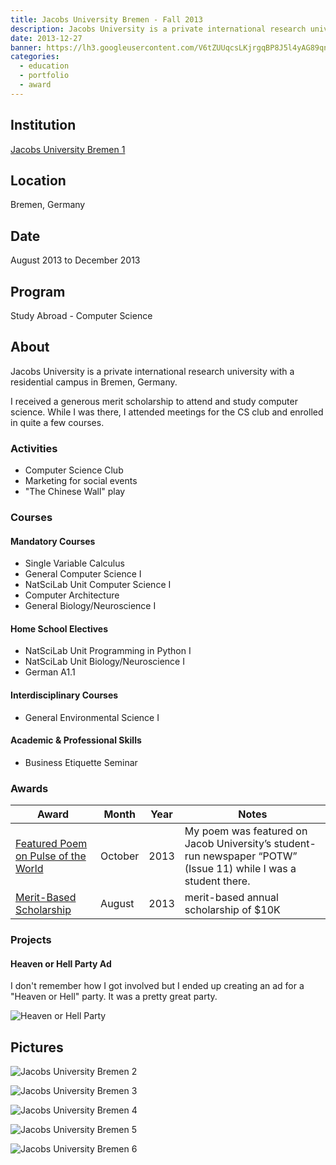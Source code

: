 ```yaml
---
title: Jacobs University Bremen - Fall 2013
description: Jacobs University is a private international research university with a residential campus in Bremen, Germany.
date: 2013-12-27
banner: https://lh3.googleusercontent.com/V6tZUUqcsLKjrgqBP8J5l4yAG89qnVDnRFCZgK2Ufxj7Q1grDVu0bkO185JSJ5EQI2ORL1zvNHFjX4h8xSj9S43K8MCpx-ig9YL5vv8qE_vYi-7_L8WvvyNcd0ojKE28dsTp8nptTnqQE-REWrwyB04d_4nj2wtJOjH7epAxY9NTSMiq23rUtQHWbu7spEX7SbH9CQ_T8YqqZ4vaO9VVWhnqVN1-Ikyx7HXGDsuupHRzNAERlfE6GXivLGFMFNDIceebpwUifvLwtBYWiZt_KiOYoHzRMlTLyZogSjeEs7A2yGGrbqHIHOjRojMZgOImGLvTKk2vSbTQalt0kC2tz1YGVLErdnJFpHChGoA0GwCgHqGf9tAUBtQr2QPrV8kEbryzVawa_DNseC-f6FD1bkwQJKx4WFDPi4hphmNFy_wD6Xtd1YAbmtInX0oECCKlCGAaWteKFXMTn3o3IYOqRpZSH39ZdxVbB1VYOZpExhxmqjQd4OUFUBZKiLi5mPqk7UkChdtsbAiji2h-2ukJJHgzVpjpDO5anVYCLVPU9fSWWqkvZ1CFTc2Fvp4HwGjBisod4Ju4xyl8oz00Bq6wI_ysObwNSjv8l7ZQgCwu9DSCPYqyCRyr2_705lWvFryd=w600-h800-no
categories:
  - education
  - portfolio
  - award
---
```


## Institution

[Jacobs University Bremen 1](https://www.jacobs-university.de)

## Location

Bremen, Germany

## Date

August 2013 to December 2013

## Program

Study Abroad - Computer Science

## About

Jacobs University is a private international research university with a residential campus in Bremen, Germany.

I received a generous merit scholarship to attend and study computer science. While I was there, I attended meetings for the CS club and enrolled in quite a few courses.

### Activities

- Computer Science Club
- Marketing for social events
- "The Chinese Wall" play

### Courses

#### Mandatory Courses

- Single Variable Calculus
- General Computer Science I
- NatSciLab Unit Computer Science I
- Computer Architecture
- General Biology/Neuroscience I

#### Home School Electives

- NatSciLab Unit Programming in Python I
- NatSciLab Unit Biology/Neuroscience I
- German A1.1

#### Interdisciplinary Courses

- General Environmental Science I

#### Academic & Professional Skills

- Business Etiquette Seminar

### Awards

| Award                                                                                                  | Month   | Year | Notes                                                                                                              |
| ------------------------------------------------------------------------------------------------------ | ------- | ---- | ------------------------------------------------------------------------------------------------------------------ |
| [Featured Poem on Pulse of the World](https://scribd.com/document/174387876/POTW-Issue-30)             | October | 2013 | My poem was featured on Jacob University’s student-run newspaper “POTW” (Issue 11) while I was a student there. |
| [Merit-Based Scholarship](https://jacobs-university.de/study/undergraduate/fees-finances/scholarships) | August  | 2013 | merit-based annual scholarship of $10K                                                                             |

### Projects

#### Heaven or Hell Party Ad

I don't remember how I got involved but I ended up creating an ad for a "Heaven or Hell" party. It was a pretty great party.

![Heaven or Hell Party](https://i.imgur.com/2T1QEUQ.png)

## Pictures

![Jacobs University Bremen 2](https://lh3.googleusercontent.com/B-yczUbpF5LAsQZPCCKSmgV2j_bgo_1wXMZhrDM_puOl3NHF0KJNiyQlQ1lZxqdftgMozzmarIVXV3ofUbPNk2lwkhXTZgRFesnrTOXnUl_Edg0oIbN5kcn5p-1qO7FzD0HLf9tFZ1Qg19Nn2eWA36zYB67EWJQHg2qtrUc3CgRV3fNQemH5insGrw_d9sqgl8syaMw-2gDb_tBDahxNWPV7WTOBzV7KXhDxic0yJgSa_Z0RVkBumMobxfTGbjD7zCO-vW06gYlt5nOuJ9j1Q7cTp8TSxHNi7x1LsfEdgS9AbGDGSpMH0Pl4JfTuGQF3Gu8HoiQaKMRNEPzj8fU9FMkKGbdO8rMCHrSC0JBFwvBiOMLhZaj2IkJ7gpBMVTNt00pVHTKcgYc1q2y8efYkm7csRi9Sw6Kte6NVOKGlFSyGtbOZRYHAPQxVWzIYtju1lzev8qBfpW0RIG6nUUhC8aXywNFFUzdA2Fgo-W7KnOZwZEklawe9fBFHP4T7X5Pf4QE3I1NFerL3XWcTZlriyDf8gG5l3lMNb3eZ1WTIZgMjNvfiQASbIqX6_Gtgk6P_WaqhQckg-RjPQuXsdAGJfp2tdomPjEDCFFTt80hgkmGJ0n0MJ8V13zntwxNc4JJG=w1453-h969-no)

![Jacobs University Bremen 3](https://lh3.googleusercontent.com/bQqHs6EP6WTEBAqBzjdKGg6N9_Rofldgc_lmB6MYQuxHHVtAzzDw09VoD4JHzglPbIa4Egu5ZdMLkTtWRehnhkIKK17eK9QXvTxCb5jMqXP65YXo4l5-1YNx4llw-9F2ABgxkisfoV8DoKKcnk-TuLqFuXCbNSGWSoFb7MKu8MsF3V2DqBapuwWlLlckBq_dLsZYL8Xp9fF5bR875FITnq5OJmdFXaRqtkDA_D7VRm8bla9UVfE0F_XGcXpKl3pZIXBvoQFSnOEdJ_CMbPND0j6xq8dQ8rLEdOMEDJb3G1mo1tCBvJuO9HCUCiz1_l4HHzfcHbQy9ulcwIkfQOLINam2k_Dw2t6edOhTUk1rYVr20_w_2b3VNDPtAekdmXorvP3W3q1cQCcd5ITaMXxS5RYhZrb5rcI7V-1NeW5N26ErhMKHt1VsgAajU6osCir-Q4gn9v9JRi4wYWrWDOgVbBGsZm4L4Yv3Qk_dVJyat43gQg9hQDrmJBb1Jyz9l8to7SPGpSG2EnPEhqqCleCWhYcGT3M_Mn6W50DPEaArc90v2j3vcx2-aYlv22g96A42QTpLPSpZuvY5s71TZAbNATTHMeXVNEu7SoZiRg6IsPfXE4823Q0jAYrSNCYm7j3E=w600-h800-no)

![Jacobs University Bremen 4](https://lh3.googleusercontent.com/wc-LP_ySynLB0RkYFYee-vgaNV4GcxMneQhsaI0JrzKjHPkSB1Zy0DjV4BJanchnmZvUsnCPcatxOhgwNtP1qxyK0WYBkBKXqrUW9OL-Xj0AXmBUyku2sKWCy30ku2-thuwExeeDy-rtaittVDHgGITT9qhIhF9Q_L5Q6eBchn0fQydnejmOG2zYn8aBnbGXt6DlAnO_89wZ8TswvXKkdEVzr_gfCWXl92y_nlddeIYgRLZ-SN4Aej0F55NdZ3boR0BX0hEuS85ovQoKcxRGVi_9SdYYXWZ_eOQV0BQjIs6zjdz6mNj4lShRSGRcNy8kzmKkkpOv6hsibtAmnOQ7W5m-KXXBseBumC7nNKwDW4G_ywfLhQRHsaXPPWo269f3oQ7nxt0ccJnlaBR3juqLXf06a76030AA1YyB3dupOurFM8dj1hovpbukHD9-n17Bqj8lPtQ0QOCzRRV0NugZhU3hr8T2sv6hMVA9JwUs1S2Du9OzTZiJedOaG1Ou9Etoj7afCHWcbt_A-_ckAjZr97D7m9xyqP8eveIacS5nBq4a3CuvTtOOj3mMcBFoICwLXBE8Yfk1bSiEaLKUZvnVh6j8vUuNQcbYuXYbVJ8KWxhR_ds6v9uOwhuNywcRw7OV=w800-h600-no)

![Jacobs University Bremen 5](https://lh3.googleusercontent.com/7IEJkrNDSJtr4jVV6DjrPq2fc1Se5c0dEhEqcCG2OIwce-NwCN0ITSUl9orvsTvfVETVWpOKbWWm7yPizBlQaCcoDl8TTvsNTjJL1_gbLV6Smn8UdxsrsXuXxrerRF0gTgVxPAQwPyoWRpvWhTr2oXGUTDSLI9JaJJ2RD2zjic9sn9uv3UKzCY4ml2xGKypFMHtULrtgknYgNVMFTR2d7062ceo61q3TDVWA56UuGAEuvwACE3NGMuT5jbEvLIgBYNVo4mbrbvNwhmyuXUFRvXwZF5serzplkKko3y2w0tmFtr6QEm0Tm1WTPnLgaX3Hy4xRJ0tTNPZuid5iSfLD2SR5UH5pC1RaQ_mQpMCfYAWqaUMx1xndEULOZH4yXE0J6XQtLQtqS9OVNMh3VbC3nSsT23CLB7eXK2176S-qFanlVF9AtoKojyUTrrdDMYJff37D7PiXLthr2C968TF8q6wKmITgletqMs9N_-NDaMVRkwGJREUbtJ32eGESdH9DaI0RjmXCUZov_MYW8bcfa1fkSVHdsME-oKQNy1yhLMwr3oQkaN0I-C3kjR11bddjIC9WLEHb-Cdgm40PGXXz3VvoU6DDLQbiSIlowGv-Lpf7qL5WuWeK30s80Nk0JZ3R=w1298-h969-no)

![Jacobs University Bremen 6](https://lh3.googleusercontent.com/K7LMkZNcEOH_RjVifd6YXg3Dn82eQbFM8GI5wpyS4dyBxER4u1aBAQzBH7nVyUq7TTRxFUCgprn14Auscbbtdms3n0jmnxxmcqiV4OdiKRdFYQhLsJ-Z7Ctd6K22m6-HXJpwuMEVPZKxXQ1ICqPukkkunYfdQ88b2Vf7kG3gW8RYWIroLbu4Zngx2NcDfU8WsepNQUFwcP9SgfpmvdXqsSNf-AX23n-N8aaAmElhc4epcrby7rwREFL70dBlWW6o2mibeSSgj7M5ckfwMd__6FzMCt8eOCeVKIJHVs4recIMRwgVz0FaIgVLgFTzJcF3Tl9CcC3Uoj4fXFtFVE1Vu9MLdePe6fiRnj1rXeDJCmXjUNofiO-fl5v26le-IIOUe29POPK9U2pC9J33ii540zG63M2uB39bpfsKG3wrr22Sv6iode4-g-IxDsKpMblX40CtLsrKtG25mfsuUGmmC4bkjMX6B0P7M59dLBs8oQLMzvRjddBDTY8TWA9QmsMsgABZ4I2h23R1w6FE66DutTILpdCn9US9xHGLg2JqiGb3hlrjKbFZ135XXB2v_03mPZ504lrONW5nCOB1Dtsv_1SAKn4VD3ckQBFCTPWrLcEC8iUj3gs8qfAT2qAcg6w4=w1298-h969-no)
